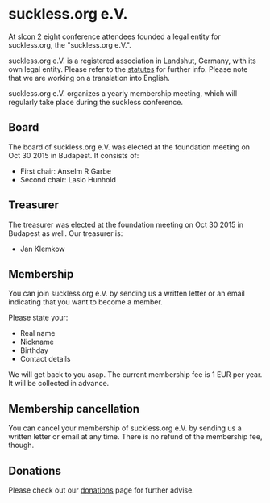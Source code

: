 suckless.org e.V.
=================
At [slcon 2](http://suckless.org/conference/2015) eight conference attendees
founded a legal entity for suckless.org, the "suckless.org e.V.".

suckless.org e.V. is a registered association in Landshut, Germany, with its
own legal entity. Please refer to the [statutes](/satzung) for further info.
Please note that we are working on a translation into English. 

suckless.org e.V. organizes a yearly membership meeting, which will regularly
take place during the suckless conference.

Board
-----
The board of suckless.org e.V. was elected at the foundation meeting on Oct 30
2015 in Budapest. It consists of:

* First chair: Anselm R Garbe
* Second chair: Laslo Hunhold

Treasurer
---------
The treasurer was elected at the foundation meeting on Oct 30 2015 in Budapest as well. Our treasurer is:

* Jan Klemkow

Membership
----------
You can join suckless.org e.V. by sending us a written letter or an email indicating that you want to become a member.

Please state your:

* Real name
* Nickname
* Birthday
* Contact details

We will get back to you asap. The current membership fee is 1 EUR per year. It will be collected in advance.

Membership cancellation
-----------------------
You can cancel your membership of suckless.org e.V. by sending us a written
letter or email at any time. There is no refund of the membership fee, though.

Donations
---------
Please check out our [donations](http://suckless.org/donations) page for further advise.

